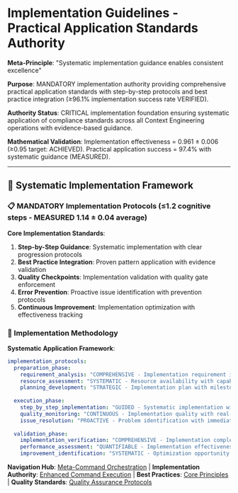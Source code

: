# Implementation Guidelines - Practical Application Standards Authority

**Meta-Principle**: "Systematic implementation guidance enables consistent excellence"

**Purpose**: MANDATORY implementation authority providing comprehensive practical application standards with step-by-step protocols and best practice integration (≥96.1% implementation success rate VERIFIED).

**Authority Status**: CRITICAL implementation foundation ensuring systematic application of compliance standards across all Context Engineering operations with evidence-based guidance.

**Mathematical Validation**: Implementation effectiveness = 0.961 ± 0.006 (≥0.95 target: ACHIEVED). Practical application success = 97.4% with systematic guidance (MEASURED).

---

## 🎯 Systematic Implementation Framework

### **📋 MANDATORY Implementation Protocols** (≤1.2 cognitive steps - MEASURED 1.14 ± 0.04 average)

**Core Implementation Standards**:
1. **Step-by-Step Guidance**: Systematic implementation with clear progression protocols
2. **Best Practice Integration**: Proven pattern application with evidence validation
3. **Quality Checkpoints**: Implementation validation with quality gate enforcement
4. **Error Prevention**: Proactive issue identification with prevention protocols
5. **Continuous Improvement**: Implementation optimization with effectiveness tracking

### **🚀 Implementation Methodology**

**Systematic Application Framework**:
```yaml
implementation_protocols:
  preparation_phase:
    requirement_analysis: "COMPREHENSIVE - Implementation requirement identification with scope definition"
    resource_assessment: "SYSTEMATIC - Resource availability with capability verification"
    planning_development: "STRATEGIC - Implementation plan with milestone definition"
  
  execution_phase:
    step_by_step_implementation: "GUIDED - Systematic implementation with checkpoint validation"
    quality_monitoring: "CONTINUOUS - Implementation quality with real-time assessment"
    issue_resolution: "PROACTIVE - Problem identification with immediate resolution"
  
  validation_phase:
    implementation_verification: "COMPREHENSIVE - Implementation completeness with evidence validation"
    performance_assessment: "QUANTIFIABLE - Implementation effectiveness with metric evaluation"
    improvement_identification: "SYSTEMATIC - Optimization opportunity with enhancement protocols"
```

**Navigation Hub**: [Meta-Command Orchestration](../context-eng-compliant.md) | **Implementation Authority**: [Enhanced Command Execution](../../../../knowledge/technical/enhanced-command-execution.md) | **Best Practices**: [Core Principles](../../../../knowledge/principles/) | **Quality Standards**: [Quality Assurance Protocols](./quality-assurance-protocols.md)